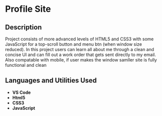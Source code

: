 <h1>Profile Site</h1>

<h2>Description</h2>

<p> Project consists of more advanced levels of HTML5 and CSS3 with some JavaScript for a top-scroll button and menu btn (when window size reduced). In this project users can learn all about me through a clean and concise UI and can fill out a work order that gets sent directly to my email. Also compatable with mobile, if user makes the window samller site is fully functional and clean</p>

<h2>Languages and Utilities Used</h2>

  - <b>VS Code</b>
  - <b>Html5</b>
  - <b>CSS3</b>
  - <b>JavaScript</b>
